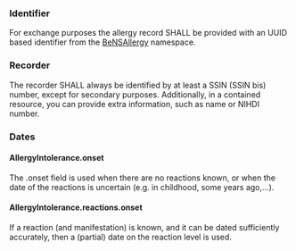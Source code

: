 ### Identifier

  

For exchange purposes the allergy record SHALL be provided with an UUID based identifier from the [BeNSAllergy](NamingSystem-be-ns-allergy.html) namespace.

  

### Recorder 

  

The recorder SHALL always be identified by at least a SSIN (SSIN bis) number, except for secondary purposes. Additionally, in a contained resource, you can provide extra information, such as name or NIHDI number. 

### Dates

#### AllergyIntolerance.onset

The .onset field is used when there are no reactions known, or when the date of the reactions is uncertain (e.g. in childhood, some years ago,...).

#### AllergyIntolerance.reactions.onset

If a reaction (and manifestation) is known, and it can be dated sufficiently accurately, then a (partial) date on the reaction level is used.